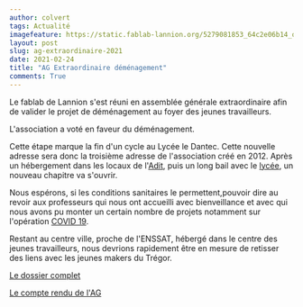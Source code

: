 ```yaml
---
author: colvert
tags: Actualité
imagefeature: https://static.fablab-lannion.org/5279081853_64c2e06b14_o1-300x234.jpg
layout: post
slug: ag-extraordinaire-2021
date: 2021-02-24
title: "AG Extraordinaire déménagement"
comments: True
---
```


Le fablab de Lannion s'est réuni en assemblée générale extraordinaire afin de
valider le projet de déménagement au foyer des jeunes travailleurs.

L'association a voté en faveur du déménagement.

Cette étape marque la fin d'un cycle au Lycée le Dantec.
Cette nouvelle adresse sera donc la troisième adresse de l'association créé en
2012.
Après un hébergement dans les locaux de
l'[Adit](https://www.technopole-anticipa.com/), puis un long bail avec le
[lycée](https://lycee-ledantec.fr/), un nouveau chapitre va s'ouvrir.

Nous espérons, si les conditions sanitaires le permettent,pouvoir dire au
revoir aux professeurs qui nous ont accueilli avec bienveillance et avec qui
nous avons pu monter un certain nombre de projets notamment sur l'opération
[COVID 19](http://www.fablab-lannion.org/covid19).

Restant au centre ville, proche de l'ENSSAT, hébergé dans le centre des jeunes
travailleurs, nous devrions rapidement être en mesure de retisser des liens avec
les jeunes makers du Trégor.

[Le dossier complet](http://static.fablab-lannion.org/Com-master/AG2021_demenagement/#/)

[Le compte rendu de l'AG](https://wiki.fablab-lannion.org//index.php?title=Compte_Rendu_AG_Extraordinaire_24_fevrier_2021)
